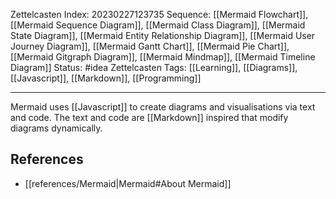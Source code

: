 Zettelcasten Index: 20230227123735
Sequence: [[Mermaid Flowchart]], [[Mermaid Sequence Diagram]], [[Mermaid Class Diagram]], [[Mermaid State Diagram]], [[Mermaid Entity Relationship Diagram]], [[Mermaid User Journey Diagram]], [[Mermaid Gantt Chart]], [[Mermaid Pie Chart]], [[Mermaid Gitgraph Diagram]], [[Mermaid Mindmap]], [[Mermaid Timeline Diagram]]
Status: #idea
Zettelcasten Tags: [[Learning]], [[Diagrams]], [[Javascript]], [[Markdown]], [[Programming]]

---

Mermaid uses [[Javascript]] to create diagrams and visualisations via text and code. The text and code are [[Markdown]] inspired that modify diagrams dynamically.

## References
- [[references/Mermaid|Mermaid#About Mermaid]]